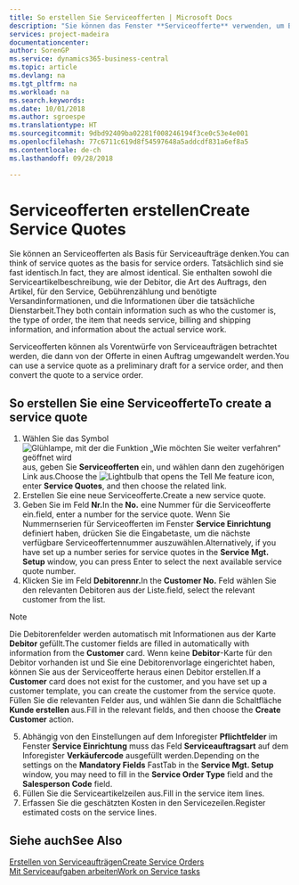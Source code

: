 ```yaml
---
title: So erstellen Sie Serviceofferten | Microsoft Docs
description: "Sie können das Fenster **Serviceofferte** verwenden, um Belege zu erstellen, in die Sie Informationen über den Service (Reparatur und Wartung) von Serviceartikeln auf Kundenanfrage eingeben. Serviceofferten können als Vorentwürfe von Serviceaufträgen betrachtet werden, die dann von der Offerte in einen Auftrag umgewandelt werden."
services: project-madeira
documentationcenter: 
author: SorenGP
ms.service: dynamics365-business-central
ms.topic: article
ms.devlang: na
ms.tgt_pltfrm: na
ms.workload: na
ms.search.keywords: 
ms.date: 10/01/2018
ms.author: sgroespe
ms.translationtype: HT
ms.sourcegitcommit: 9dbd92409ba02281f008246194f3ce0c53e4e001
ms.openlocfilehash: 77c6711c619d8f54597648a5addcdf831a6ef8a5
ms.contentlocale: de-ch
ms.lasthandoff: 09/28/2018

---
```

# <a name="create-service-quotes"></a><span data-ttu-id="4b18d-104">Serviceofferten erstellen</span><span class="sxs-lookup"><span data-stu-id="4b18d-104">Create Service Quotes</span></span>
<span data-ttu-id="4b18d-105">Sie können an Serviceofferten als Basis für Serviceaufträge denken.</span><span class="sxs-lookup"><span data-stu-id="4b18d-105">You can think of service quotes as the basis for service orders.</span></span> <span data-ttu-id="4b18d-106">Tatsächlich sind sie fast identisch.</span><span class="sxs-lookup"><span data-stu-id="4b18d-106">In fact, they are almost identical.</span></span> <span data-ttu-id="4b18d-107">Sie enthalten sowohl die Serviceartikelbeschreibung, wie der Debitor, die Art des Auftrags, den Artikel, für den Service, Gebührenzählung und benötigte Versandinformationen, und die Informationen über die tatsächliche Dienstarbeit.</span><span class="sxs-lookup"><span data-stu-id="4b18d-107">They both contain information such as who the customer is, the type of order, the item that needs service, billing and shipping information, and information about the actual service work.</span></span>
 
<span data-ttu-id="4b18d-108">Serviceofferten können als Vorentwürfe von Serviceaufträgen betrachtet werden, die dann von der Offerte in einen Auftrag umgewandelt werden.</span><span class="sxs-lookup"><span data-stu-id="4b18d-108">You can use a service quote as a preliminary draft for a service order, and then convert the quote to a service order.</span></span>  
  
## <a name="to-create-a-service-quote"></a><span data-ttu-id="4b18d-109">So erstellen Sie eine Serviceofferte</span><span class="sxs-lookup"><span data-stu-id="4b18d-109">To create a service quote</span></span>  
1. <span data-ttu-id="4b18d-110">Wählen Sie das Symbol ![Glühlampe, mit der die Funktion „Wie möchten Sie weiter verfahren“ geöffnet wird](media/ui-search/search_small.png "Wie möchten Sie weiter verfahren?") aus, geben Sie **Serviceofferten** ein, und wählen dann den zugehörigen Link aus.</span><span class="sxs-lookup"><span data-stu-id="4b18d-110">Choose the ![Lightbulb that opens the Tell Me feature](media/ui-search/search_small.png "Tell me what you want to do") icon, enter **Service Quotes**, and then choose the related link.</span></span>  
2. <span data-ttu-id="4b18d-111">Erstellen Sie eine neue Serviceofferte.</span><span class="sxs-lookup"><span data-stu-id="4b18d-111">Create a new service quote.</span></span>  
3. <span data-ttu-id="4b18d-112">Geben Sie im Feld **Nr.**</span><span class="sxs-lookup"><span data-stu-id="4b18d-112">In the **No.**</span></span> <span data-ttu-id="4b18d-113">eine Nummer für die Serviceofferte ein.</span><span class="sxs-lookup"><span data-stu-id="4b18d-113">field, enter a number for the service quote.</span></span> <span data-ttu-id="4b18d-114">Wenn Sie Nummernserien für Serviceofferten im Fenster **Service Einrichtung** definiert haben, drücken Sie die Eingabetaste, um die nächste verfügbare Serviceoffertennummer auszuwählen.</span><span class="sxs-lookup"><span data-stu-id="4b18d-114">Alternatively, if you have set up a number series for service quotes in the **Service Mgt. Setup** window, you can press Enter to select the next available service quote number.</span></span>  
4. <span data-ttu-id="4b18d-115">Klicken Sie im Feld **Debitorennr.**</span><span class="sxs-lookup"><span data-stu-id="4b18d-115">In the **Customer No.**</span></span>  <span data-ttu-id="4b18d-116">Feld wählen Sie den relevanten Debitoren aus der Liste.</span><span class="sxs-lookup"><span data-stu-id="4b18d-116">field, select the relevant customer from the list.</span></span>  

  > [!Note]  
  >  <span data-ttu-id="4b18d-117">Die Debitorenfelder werden automatisch mit Informationen aus der Karte **Debitor** gefüllt.</span><span class="sxs-lookup"><span data-stu-id="4b18d-117">The customer fields are filled in automatically with information from the **Customer** card.</span></span> <span data-ttu-id="4b18d-118">Wenn keine **Debitor**-Karte für den Debitor vorhanden ist und Sie eine Debitorenvorlage eingerichtet haben, können Sie aus der Serviceofferte heraus einen Debitor erstellen.</span><span class="sxs-lookup"><span data-stu-id="4b18d-118">If a **Customer** card does not exist for the customer, and you have set up a customer template, you can create the customer from the service quote.</span></span> <span data-ttu-id="4b18d-119">Füllen Sie die relevanten Felder aus, und wählen Sie dann die Schaltfläche **Kunde erstellen** aus.</span><span class="sxs-lookup"><span data-stu-id="4b18d-119">Fill in the relevant fields, and then choose the **Create Customer** action.</span></span>  
  
5. <span data-ttu-id="4b18d-120">Abhängig von den Einstellungen auf dem Inforegister **Pflichtfelder** im Fenster  **Service Einrichtung** muss das Feld **Serviceauftragsart** auf dem Inforegister **Verkäufercode** ausgefüllt werden.</span><span class="sxs-lookup"><span data-stu-id="4b18d-120">Depending on the settings on the **Mandatory Fields** FastTab in the **Service Mgt. Setup** window, you may need to fill in the **Service Order Type** field and the **Salesperson Code** field.</span></span>  
6. <span data-ttu-id="4b18d-121">Füllen Sie die Serviceartikelzeilen aus.</span><span class="sxs-lookup"><span data-stu-id="4b18d-121">Fill in the service item lines.</span></span>  
7. <span data-ttu-id="4b18d-122">Erfassen Sie die geschätzten Kosten in den Servicezeilen.</span><span class="sxs-lookup"><span data-stu-id="4b18d-122">Register estimated costs on the service lines.</span></span>  
  
## <a name="see-also"></a><span data-ttu-id="4b18d-123">Siehe auch</span><span class="sxs-lookup"><span data-stu-id="4b18d-123">See Also</span></span>  
[<span data-ttu-id="4b18d-124">Erstellen von Serviceaufträgen</span><span class="sxs-lookup"><span data-stu-id="4b18d-124">Create Service Orders</span></span>](service-how-to-create-service-orders.md)  
[<span data-ttu-id="4b18d-125">Mit Serviceaufgaben arbeiten</span><span class="sxs-lookup"><span data-stu-id="4b18d-125">Work on Service tasks</span></span>](service-how-to-work-on-service-tasks.md)  

 
